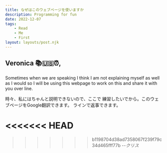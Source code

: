 ```yaml
---
title: なぜはこのウェブページを使いますか
description: Programming for fun
date: 2022-12-07
tags:
    - Read 
    - Me 
    - First
layout: layouts/post.njk
---
```


## Veronica 📚🇺🇸⏰,

Sometimes when we are speaking I think I am not explaining myself 
as well as I would so I will be using this webpage to work on this
and share it with you over line.

時々、私にはちゃんと説明できないので、ここで
練習したいでから。このウェブページをGoogle翻訳できます。
ラインで返事できます。

<<<<<<< HEAD
=======




>>>>>>> b1198704d38ad7358067f239f79c34d465fff77b
--<cite>クリス</cite>


